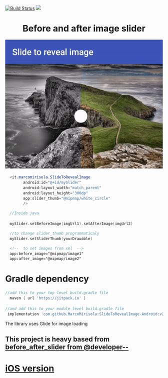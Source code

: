 [![Build Status](https://travis-ci.org/MarcoMirisola/SlideToRevealImage-Android.svg?branch=master)](https://travis-ci.org/MarcoMirisola/SlideToRevealImage-Android)
[![](https://jitpack.io/v/MarcoMirisola/SlideToRevealImage-Android.svg)](https://jitpack.io/#MarcoMirisola/SlideToRevealImage-Android)


# <h1 align="center">Before and after image slider</h1>
<p align="center">
  <img src="slide_to_reveal.gif"/>
</p>

```java
  <it.marcomirisola.SlideToRevealImage
        android:id="@+id/mySlider"
        android:layout_width="match_parent"
        android:layout_height="300dp"
        app:slider_thumb="@mipmap/white_circle" 
        />
```

```kotlin
  //Inside java
  
  mySlider.setBeforeImage(imgUrl1).setAfterImage(imgUrl2)  
```

```kotlin
  //to change slider_thumb programmaticaly
  mySlider.setSliderThumb(yourDrawable)
```

```xml  
  <!--  to set images from xml  -->
  app:before_image="@mipmap/image1"
  app:after_image="@mipmap/image2"
```

<h1>Gradle dependency</h1>

```groovy        
//add this to your top level build.gradle file
  maven { url 'https://jitpack.io' }
      
//and add this to your module level build.gradle file
 implementation 'com.github.MarcoMirisola:SlideToRevealImage-Android:v2.1'

```
The library uses Glide for image loading

<h2> This project is heavy based from <a href="https://github.com/developer--/before_after_slider"> before_after_slider from @developer--</a> </h2>

<h1><a href="https://github.com/MarcoMirisola/SlideToRevealImage-iOS">iOS version</a> </h1>
